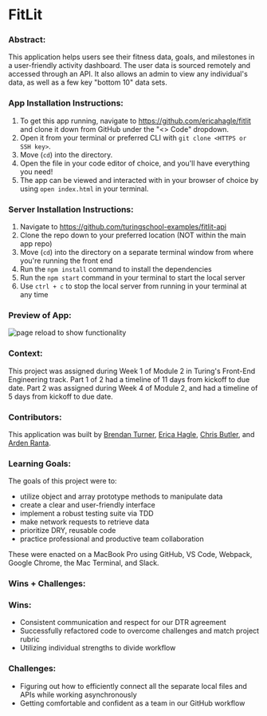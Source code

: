 # FitLit

### Abstract:
This application helps users see their fitness data, goals, and milestones in a user-friendly activity dashboard. The user data is sourced remotely and accessed through an API. It also allows an admin to view any individual's data, as well as a few key "bottom 10" data sets.

### App Installation Instructions:
1. To get this app running, navigate to https://github.com/ericahagle/fitlit and clone it down from GitHub under the "<> Code" dropdown. 
2. Open it from your terminal or preferred CLI with `git clone <HTTPS or SSH key>`. 
3. Move (`cd`) into the directory. 
4. Open the file in your code editor of choice, and you'll have everything you need! 
5. The app can be viewed and interacted with in your browser of choice by using `open index.html` in your terminal.

### Server Installation Instructions:
1. Navigate to https://github.com/turingschool-examples/fitlit-api
2. Clone the repo down to your preferred location (NOT within the main app repo)
3. Move (`cd`) into the directory on a separate terminal window from where you're running the front end
4. Run the `npm install` command to install the dependencies
5. Run the `npm start` command in your terminal to start the local server
6. Use `ctrl + c` to stop the local server from running in your terminal at any time

### Preview of App:
![page reload to show functionality](https://user-images.githubusercontent.com/139941423/277834199-d4c02f00-08c3-45a2-ba62-9c969026d29c.gif)

### Context:
This project was assigned during Week 1 of Module 2 in Turing's Front-End Engineering track. Part 1 of 2 had a timeline of 11 days from kickoff to due date. Part 2 was assigned during Week 4 of Module 2, and had a timeline of 5 days from kickoff to due date.

### Contributors:
This application was built by [Brendan Turner](https://github.com/BrendanTurner1), [Erica Hagle](https://github.com/ericahagle/), [Chris Butler](https://github.com/butlertree/), and [Arden Ranta](https://github.com/tenthwalker/).

### Learning Goals:
The goals of this project were to:
- utilize object and array prototype methods to manipulate data
- create a clear and user-friendly interface
- implement a robust testing suite via TDD
- make network requests to retrieve data
- prioritize DRY, reusable code
- practice professional and productive team collaboration

These were enacted on a MacBook Pro using GitHub, VS Code, Webpack, Google Chrome, the Mac Terminal, and Slack.

### Wins + Challenges:
### Wins:
- Consistent communication and respect for our DTR agreement
- Successfully refactored code to overcome challenges and match project rubric
- Utilizing individual strengths to divide workflow
### Challenges:
- Figuring out how to efficiently connect all the separate local files and APIs while working asynchronously 
- Getting comfortable and confident as a team in our GitHub workflow